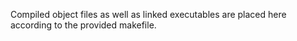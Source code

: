 Compiled object files as well as linked executables are placed here according to the provided makefile.
